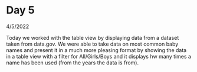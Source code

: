 # Day 5

4/5/2022

  Today we worked with the table view by displaying data from a dataset taken from data.gov. We were able to take data on most common baby names and present it in a much more pleasing format by showing the data in a table view with a filter for All/Girls/Boys and it displays hw many times a name has been used (from the years the data is from).
